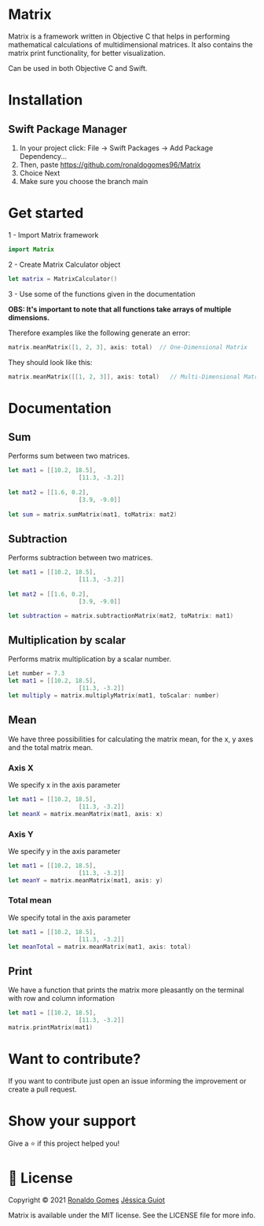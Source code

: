 # Matrix

Matrix is a framework written in Objective C that helps in performing mathematical calculations of multidimensional matrices. It also contains the matrix print functionality, for better visualization. 

Can be used in both Objective C and Swift.

# Installation
## Swift Package Manager

1. In your project click: File -> Swift Packages -> Add Package Dependency...
2. Then, paste https://github.com/ronaldogomes96/Matrix
3. Choice Next
4. Make sure you choose the branch main

# Get started

1 - Import Matrix framework

```swift
import Matrix
```

2 - Create Matrix Calculator object

```swift
let matrix = MatrixCalculator()
```

3 - Use some of the functions given in the documentation

**OBS: It's important to note that all functions take arrays of multiple dimensions.**

Therefore examples like the following generate an error:

```swift
matrix.meanMatrix([1, 2, 3], axis: total)  // One-Dimensional Matrix
```

They should look like this:

```swift
matrix.meanMatrix([[1, 2, 3]], axis: total)   // Multi-Dimensional Matrix
```

# Documentation

## Sum

Performs sum between two matrices.

```swift
let mat1 = [[10.2, 18.5],
               	    [11.3, -3.2]]
    
let mat2 = [[1.6, 0.2],
                    [3.9, -9.0]]
                
let sum = matrix.sumMatrix(mat1, toMatrix: mat2)
```

## Subtraction

Performs subtraction between two matrices.

```swift
let mat1 = [[10.2, 18.5],
               	    [11.3, -3.2]]
    
let mat2 = [[1.6, 0.2],
                    [3.9, -9.0]]

let subtraction = matrix.subtractionMatrix(mat2, toMatrix: mat1)
```

## Multiplication by scalar

Performs matrix multiplication by a scalar number.

```swift
Let number = 7.3
let mat1 = [[10.2, 18.5],
               	    [11.3, -3.2]]
let multiply = matrix.multiplyMatrix(mat1, toScalar: number)
```

## Mean

We have three possibilities for calculating the matrix mean, for the x, y axes and the total matrix mean.

### Axis X

We specify x in the axis parameter 

```swift
let mat1 = [[10.2, 18.5],
               	    [11.3, -3.2]]
let meanX = matrix.meanMatrix(mat1, axis: x)
```

### Axis Y

We specify y in the axis parameter 

```swift
let mat1 = [[10.2, 18.5],
               	    [11.3, -3.2]]
let meanY = matrix.meanMatrix(mat1, axis: y)
```

### Total mean

We specify total in the axis parameter 

```swift
let mat1 = [[10.2, 18.5],
               	    [11.3, -3.2]]
let meanTotal = matrix.meanMatrix(mat1, axis: total)
```

## Print

We have a function that prints the matrix more pleasantly on the terminal with row and column information

```swift
let mat1 = [[10.2, 18.5],
               	    [11.3, -3.2]]
matrix.printMatrix(mat1)
```

# Want to contribute?

If you want to contribute just open an issue informing the improvement or create a pull request.

# Show your support

Give a ⭐️ if this project helped you!

# 📝 License

Copyright © 2021 
[Ronaldo Gomes](https://github.com/ronaldogomes96)
[Jéssica Guiot](https://github.com/jessicaguiot)

Matrix is available under the MIT license. See the LICENSE file for more info.
